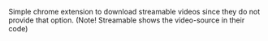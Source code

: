 Simple chrome extension to download streamable videos since they do not provide that option. (Note! Streamable shows the video-source in their code)
